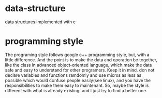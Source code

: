 # data-structure
data structures implemented with c 

# programming style
The programing style follows google c++ programming style, but, with a little difference. And the point is to make the data and operation be together, like the class in advanced object-oriented language, which make the data safe and easy to understand for other programers. Keep it in mind. don not declare variables and functions ramdomly and use micros as less as possible which would confuse people easily(see linux), and you have the responsibilities to make them easy to maintenant. So, maybe the style is different with what is already existing, and I just try to find a better one.   
